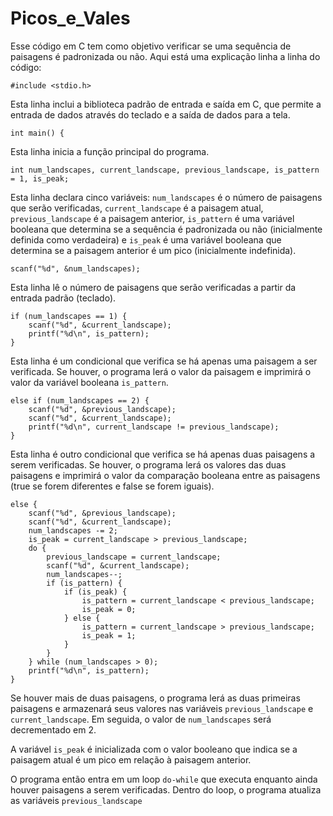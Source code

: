# Picos_e_Vales

Esse código em C tem como objetivo verificar se uma sequência de paisagens é padronizada ou não. Aqui está uma explicação linha a linha do código:

```
#include <stdio.h>
```
Esta linha inclui a biblioteca padrão de entrada e saída em C, que permite a entrada de dados através do teclado e a saída de dados para a tela.

```
int main() {
```
Esta linha inicia a função principal do programa.

```
int num_landscapes, current_landscape, previous_landscape, is_pattern = 1, is_peak;
```
Esta linha declara cinco variáveis: `num_landscapes` é o número de paisagens que serão verificadas, `current_landscape` é a paisagem atual, `previous_landscape` é a paisagem anterior, `is_pattern` é uma variável booleana que determina se a sequência é padronizada ou não (inicialmente definida como verdadeira) e `is_peak` é uma variável booleana que determina se a paisagem anterior é um pico (inicialmente indefinida).

```
scanf("%d", &num_landscapes);
```
Esta linha lê o número de paisagens que serão verificadas a partir da entrada padrão (teclado).

```
if (num_landscapes == 1) {
    scanf("%d", &current_landscape);
    printf("%d\n", is_pattern);
}
```
Esta linha é um condicional que verifica se há apenas uma paisagem a ser verificada. Se houver, o programa lerá o valor da paisagem e imprimirá o valor da variável booleana `is_pattern`.

```
else if (num_landscapes == 2) {
    scanf("%d", &previous_landscape);
    scanf("%d", &current_landscape);
    printf("%d\n", current_landscape != previous_landscape);
}
```
Esta linha é outro condicional que verifica se há apenas duas paisagens a serem verificadas. Se houver, o programa lerá os valores das duas paisagens e imprimirá o valor da comparação booleana entre as paisagens (true se forem diferentes e false se forem iguais).

```
else {
    scanf("%d", &previous_landscape);
    scanf("%d", &current_landscape);
    num_landscapes -= 2;
    is_peak = current_landscape > previous_landscape;
    do {
        previous_landscape = current_landscape;
        scanf("%d", &current_landscape);
        num_landscapes--;
        if (is_pattern) {
            if (is_peak) {
                is_pattern = current_landscape < previous_landscape;
                is_peak = 0;
            } else {
                is_pattern = current_landscape > previous_landscape;
                is_peak = 1;
            }
        }
    } while (num_landscapes > 0);
    printf("%d\n", is_pattern);
}
```
Se houver mais de duas paisagens, o programa lerá as duas primeiras paisagens e armazenará seus valores nas variáveis `previous_landscape` e `current_landscape`. Em seguida, o valor de `num_landscapes` será decrementado em 2.

A variável `is_peak` é inicializada com o valor booleano que indica se a paisagem atual é um pico em relação à paisagem anterior.

O programa então entra em um loop `do-while` que executa enquanto ainda houver paisagens a serem verificadas. Dentro do loop, o programa atualiza as variáveis `previous_landscape`
